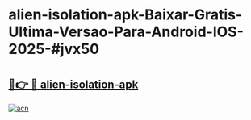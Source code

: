 # alien-isolation-apk-Baixar-Gratis-Ultima-Versao-Para-Android-IOS-2025-#jvx50

# <h2><a href="https://ainizakaria.my?title=alien-isolation-apk&ref=22M">🔗👉 🔴 alien-isolation-apk</a></h2>

[![acn](https://github.com/user-attachments/assets/0f9c940e-d8b0-45ae-aac7-cd30a18b3e1c)](https://ainizakaria.my?title=alien-isolation-apk&ref=22M)

